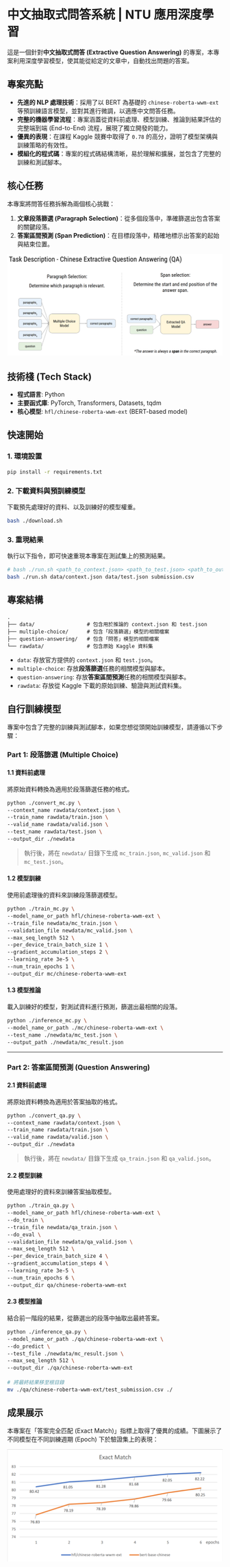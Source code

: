 # 中文抽取式問答系統 | NTU 應用深度學習

這是一個針對**中文抽取式問答 (Extractive Question Answering)** 的專案，本專案利用深度學習模型，使其能從給定的文章中，自動找出問題的答案。

## 專案亮點

*   **先進的 NLP 處理技術**：採用了以 BERT 為基礎的 `chinese-roberta-wwm-ext` 等預訓練語言模型，並對其進行微調，以適應中文問答任務。
*   **完整的機器學習流程**：專案涵蓋從資料前處理、模型訓練、推論到結果評估的完整端到端 (End-to-End) 流程，展現了獨立開發的能力。
*   **優異的表現**：在課程 Kaggle 競賽中取得了 `0.78` 的高分，證明了模型架構與訓練策略的有效性。
*   **模組化的程式碼**：專案的程式碼結構清晰，易於理解和擴展，並包含了完整的訓練和測試腳本。

## 核心任務

本專案將問答任務拆解為兩個核心挑戰：

1.  **文章段落篩選 (Paragraph Selection)**：從多個段落中，準確篩選出包含答案的關鍵段落。
2.  **答案區間預測 (Span Prediction)**：在目標段落中，精確地標示出答案的起始與結束位置。

![Task Description](./images/Task%20Description.png)

## 技術棧 (Tech Stack)

*   **程式語言**: Python
*   **主要函式庫**: PyTorch, Transformers, Datasets, tqdm
*   **核心模型**: `hfl/chinese-roberta-wwm-ext` (BERT-based model)

## 快速開始

### 1. 環境設置

```bash
pip install -r requirements.txt
```

### 2. 下載資料與預訓練模型

下載預先處理好的資料、以及訓練好的模型權重。

```bash
bash ./download.sh
```

### 3. 重現結果

執行以下指令，即可快速重現本專案在測試集上的預測結果。

```bash
# bash ./run.sh <path_to_context.json> <path_to_test.json> <path_to_output.csv>
bash ./run.sh data/context.json data/test.json submission.csv
```

## 專案結構

```
.
├── data/                 # 包含用於推論的 context.json 和 test.json
├── multiple-choice/      # 包含「段落篩選」模型的相關檔案
├── question-answering/   # 包含「問答」模型的相關檔案
└── rawdata/              # 包含原始 Kaggle 資料集
```

*   `data`: 存放官方提供的 `context.json` 和 `test.json`。
*   `multiple-choice`: 存放**段落篩選**任務的相關模型與腳本。
*   `question-answering`: 存放**答案區間預測**任務的相關模型與腳本。
*   `rawdata`: 存放從 Kaggle 下載的原始訓練、驗證與測試資料集。


## 自行訓練模型

專案中包含了完整的訓練與測試腳本，如果您想從頭開始訓練模型，請遵循以下步驟：


### Part 1: 段落篩選 (Multiple Choice)

#### 1.1 資料前處理

將原始資料轉換為適用於段落篩選任務的格式。

```bash
python ./convert_mc.py \
--context_name rawdata/context.json \
--train_name rawdata/train.json \
--valid_name rawdata/valid.json \
--test_name rawdata/test.json \
--output_dir ./newdata
```
> 執行後，將在 `newdata/` 目錄下生成 `mc_train.json`, `mc_valid.json` 和 `mc_test.json`。

#### 1.2 模型訓練

使用前處理後的資料來訓練段落篩選模型。

```bash
python ./train_mc.py \
--model_name_or_path hfl/chinese-roberta-wwm-ext \
--train_file newdata/mc_train.json \
--validation_file newdata/mc_valid.json \
--max_seq_length 512 \
--per_device_train_batch_size 1 \
--gradient_accumulation_steps 2 \
--learning_rate 3e-5 \
--num_train_epochs 1 \
--output_dir mc/chinese-roberta-wwm-ext
```

#### 1.3 模型推論

載入訓練好的模型，對測試資料進行預測，篩選出最相關的段落。

```bash
python ./inference_mc.py \
--model_name_or_path ./mc/chinese-roberta-wwm-ext \
--test_name ./newdata/mc_test.json \
--output_path ./newdata/mc_result.json
```

---

### Part 2: 答案區間預測 (Question Answering)

#### 2.1 資料前處理

將原始資料轉換為適用於答案抽取的格式。

```bash
python ./convert_qa.py \
--context_name rawdata/context.json \
--train_name rawdata/train.json \
--valid_name rawdata/valid.json \
--output_dir ./newdata
```
> 執行後，將在 `newdata/` 目錄下生成 `qa_train.json` 和 `qa_valid.json`。

#### 2.2 模型訓練

使用處理好的資料來訓練答案抽取模型。

```bash
python ./train_qa.py \
--model_name_or_path hfl/chinese-roberta-wwm-ext \
--do_train \
--train_file newdata/qa_train.json \
--do_eval \
--validation_file newdata/qa_valid.json \
--max_seq_length 512 \
--per_device_train_batch_size 4 \
--gradient_accumulation_steps 4 \
--learning_rate 3e-5 \
--num_train_epochs 6 \
--output_dir qa/chinese-roberta-wwm-ext
```

#### 2.3 模型推論

結合前一階段的結果，從篩選出的段落中抽取出最終答案。

```bash
python ./inference_qa.py \
--model_name_or_path ./qa/chinese-roberta-wwm-ext \
--do_predict \
--test_file ./newdata/mc_result.json \
--max_seq_length 512 \
--output_dir ./qa/chinese-roberta-wwm-ext

# 將最終結果移至根目錄
mv ./qa/chinese-roberta-wwm-ext/test_submission.csv ./
```

## 成果展示

本專案在「答案完全匹配 (Exact Match)」指標上取得了優異的成績。下圖展示了不同模型在不同訓練週期 (Epoch) 下於驗證集上的表現：

![EM plot](./images/Exact%20Match%20Plot.png)